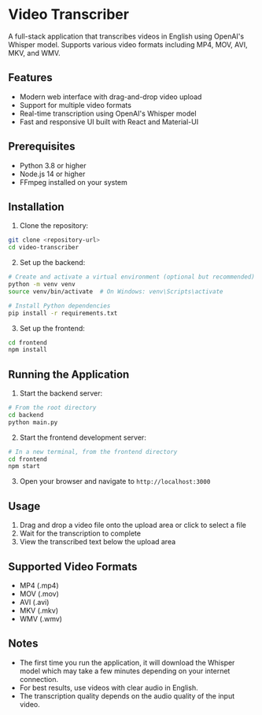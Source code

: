 # Video Transcriber

A full-stack application that transcribes videos in English using OpenAI's Whisper model. Supports various video formats including MP4, MOV, AVI, MKV, and WMV.

## Features

- Modern web interface with drag-and-drop video upload
- Support for multiple video formats
- Real-time transcription using OpenAI's Whisper model
- Fast and responsive UI built with React and Material-UI

## Prerequisites

- Python 3.8 or higher
- Node.js 14 or higher
- FFmpeg installed on your system

## Installation

1. Clone the repository:
```bash
git clone <repository-url>
cd video-transcriber
```

2. Set up the backend:
```bash
# Create and activate a virtual environment (optional but recommended)
python -m venv venv
source venv/bin/activate  # On Windows: venv\Scripts\activate

# Install Python dependencies
pip install -r requirements.txt
```

3. Set up the frontend:
```bash
cd frontend
npm install
```

## Running the Application

1. Start the backend server:
```bash
# From the root directory
cd backend
python main.py
```

2. Start the frontend development server:
```bash
# In a new terminal, from the frontend directory
cd frontend
npm start
```

3. Open your browser and navigate to `http://localhost:3000`

## Usage

1. Drag and drop a video file onto the upload area or click to select a file
2. Wait for the transcription to complete
3. View the transcribed text below the upload area

## Supported Video Formats

- MP4 (.mp4)
- MOV (.mov)
- AVI (.avi)
- MKV (.mkv)
- WMV (.wmv)

## Notes

- The first time you run the application, it will download the Whisper model which may take a few minutes depending on your internet connection.
- For best results, use videos with clear audio in English.
- The transcription quality depends on the audio quality of the input video. 